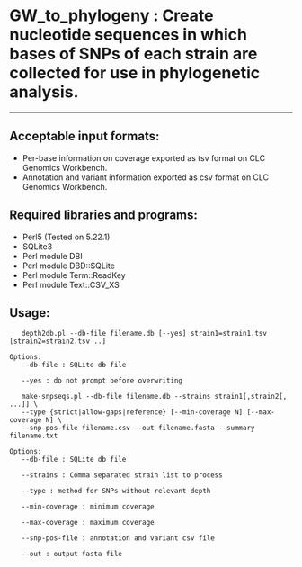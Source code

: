 # GW_to_phylogeny : Create nucleotide sequences in which bases of SNPs of each strain are collected for use in phylogenetic analysis.

---

## Acceptable input formats:

+ Per-base information on coverage exported as tsv format on CLC Genomics Workbench.
+ Annotation and variant information exported as csv format on CLC Genomics Workbench.

## Required libraries and programs:

+ Perl5 (Tested on 5.22.1)
+ SQLite3
+ Perl module DBI
+ Perl module DBD::SQLite
+ Perl module Term::ReadKey
+ Perl module Text::CSV_XS

## Usage:

```
   depth2db.pl --db-file filename.db [--yes] strain1=strain1.tsv [strain2=strain2.tsv ..]

Options:
   --db-file : SQLite db file

   --yes : do not prompt before overwriting
```

```
   make-snpseqs.pl --db-file filename.db --strains strain1[,strain2[, ...]] \
   --type {strict|allow-gaps|reference} [--min-coverage N] [--max-coverage N] \
   --snp-pos-file filename.csv --out filename.fasta --summary filename.txt  

Options:
   --db-file : SQLite db file

   --strains : Comma separated strain list to process

   --type : method for SNPs without relevant depth
   
   --min-coverage : minimum coverage
   
   --max-coverage : maximum coverage
   
   --snp-pos-file : annotation and variant csv file
   
   --out : output fasta file
```
